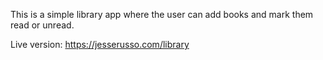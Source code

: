 This is a simple library app where the user can add books and mark them read or unread.

Live version: https://jesserusso.com/library
